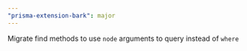 ```yaml
---
"prisma-extension-bark": major
---
```


Migrate find methods to use `node` arguments to query instead of `where`
